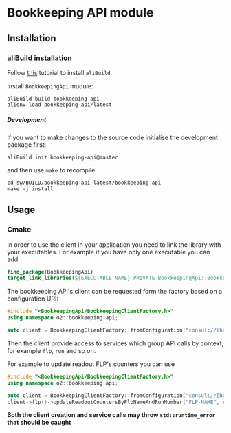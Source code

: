 # Bookkeeping API module

## Installation

### aliBuild installation

Follow [this](https://alice-doc.github.io/alice-analysis-tutorial/building/) tutorial to install `aliBuild`.

Install `BookkeepingApi` module:

```
aliBuild build bookkeeping-api
alienv load bookkeeping-api/latest
```

##### Development

If you want to make changes to the source code initialise the development package first:

```
aliBuild init bookkeeping-api@master
```

and then use `make` to recompile

```
cd sw/BUILD/bookkeeping-api-latest/bookkeeping-api
make -j install
```

## Usage

### Cmake

In order to use the client in your application you need to link the library with your executables. For example if you
have only one executable you can add:

```cmake
find_package(BookkeepingApi)
target_link_libraries(${EXECUTABLE_NAME} PRIVATE BookkeepingApi::BookkeepingApi)
```

The bookkeeping API's client can be requested form the factory based on a configuration URI:

```cpp
#include "<BookkeepingApi/BookkeepingClientFactory.h>"
using namespace o2::bookkeeping:api;

auto client = BookkeepingClientFactory::fromConfiguration("consul://[host][:port]");
```

Then the client provide access to services which group API calls by context, for example `flp`, `run` and so on.

For example to update readout FLP's counters you can use

```cpp
#include "<BookkeepingApi/BookkeepingClientFactory.h>"
using namespace o2::bookkeeping:api;

auto client = BookkeepingClientFactory::fromConfiguration("consul://[host][:port]");
client->flp()->updateReadoutCountersByFlpNameAndRunNumber("FLP-NAME", runNumber, nSubtimeframes, nEquipmentBytes, nRecordingBytes, nFairMQBytes);
```

**Both the client creation and service calls may throw `std::runtime_error` that should be caught**
